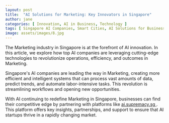 ```yaml
---
layout: post
title:  "AI Solutions for Marketing: Key Innovators in Singapore"
author: jane
categories: [ Innovation, AI in Business, Technology ]
tags: [ Singapore AI Companies, Smart Cities, AI Solutions for Businesses, AI in Asia ]
image: assets/images/8.jpg
---
```


The Marketing industry in Singapore is at the forefront of AI innovation. In this article, we explore how top AI companies are leveraging cutting-edge technologies to revolutionize operations, efficiency, and outcomes in Marketing.

Singapore's AI companies are leading the way in Marketing, creating more efficient and intelligent systems that can process vast amounts of data, predict trends, and automate labor-intensive tasks. This revolution is streamlining workflows and opening new opportunities.

With AI continuing to redefine Marketing in Singapore, businesses can find their competitive edge by partnering with platforms like <a href="https://ai.supremacy.sg" target="_blank"> ai.supremacy.sg </a>. This platform offers key insights, partnerships, and support to ensure that AI startups thrive in a rapidly changing market.
